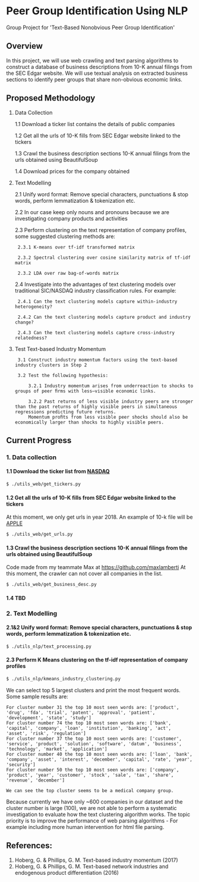 # Peer Group Identification Using NLP
Group Project for 'Text-Based Nonobvious Peer Group Identification'

## Overview

In this project, we will use web crawling and text parsing algorithms to construct a database of business descriptions from 10-K annual filings from the SEC Edgar website. We will use textual analysis on extracted business sections to identify peer groups that share non-obvious economic links.

## Proposed Methodology

1. Data Collection

    1.1 Download a ticker list contains the details of public companies
    
    1.2 Get all the urls of 10-K fills from SEC Edgar website linked to the tickers 

    1.3 Crawl the business description sections 10-K annual filings from the urls obtained using BeautifulSoup
    
    1.4 Download prices for the company obtained
    
2. Text Modelling
    
    2.1 Unify word format: Remove special characters, punctuations & stop words, perform lemmatization & tokenization etc.
    
    2.2 In our case keep only nouns and pronouns because we are investigating company products and activities
    
    2.3 Perform clustering on the text representation of company profiles, some suggested clustering methods are:
    
        2.3.1 K-means over tf-idf transformed matrix
        
        2.3.2 Spectral clustering over cosine similarity matrix of tf-idf matrix
        
        2.3.2 LDA over raw bag-of-words matrix
        
    2.4 Investigate into the advantages of text clustering models over traditional SIC/NASDAQ industry classification rules. For example:
    
        2.4.1 Can the text clustering models capture within-industry heterogeneity?
        
        2.4.2 Can the text clustering models capture product and industry change?
        
        2.4.3 Can the text clustering models capture cross-industry relatedness?

3. Test Text-based Industry Momentum

        3.1 Construct industry momentum factors using the text-based industry clusters in Step 2
        
        3.2 Test the following hypothesis:
            
            3.2.1 Industry momentum arises from underreaction to shocks to groups of peer ﬁrms with less–visible economic links.
            
            3.2.2 Past returns of less visible industry peers are stronger than the past returns of highly visible peers in simultaneous regressions predicting future returns. 
            Momentum proﬁts from less visible peer shocks should also be economically larger than shocks to highly visible peers.


## Current Progress

### 1. Data collection

#### 1.1 Download the ticker list from [NASDAQ](http://www.nasdaq.com/screening/companies-by-industry.aspx)
```bash
$ ./utils_web/get_tickers.py
```
#### 1.2 Get all the urls of 10-K fills from SEC Edgar website linked to the tickers
At this moment, we only get urls in year 2018. An example of 10-k file will be [APPLE](https://www.sec.gov/Archives/edgar/data/320193/000119312515356351/d17062d10k.htm)
```bash
$ ./utils_web/get_urls.py
```
#### 1.3 Crawl the business description sections 10-K annual filings from the urls obtained using BeautifulSoup
Code made from my teammate Max at https://github.com/maxlamberti At this moment, the crawler can not cover all companies in the list.
```bash
$ ./utils_web/get_business_desc.py
```
#### 1.4 TBD

### 2. Text Modelling

#### 2.1&2 Unify word format: Remove special characters, punctuations & stop words, perform lemmatization & tokenization etc.
```bash
$ ./utils_nlp/text_processing.py
```
#### 2.3 Perform K Means clustering on the tf-idf representation of company profiles
```bash
$ ./utils_nlp/kmeans_industry_clustering.py
```
We can select top 5 largest clusters and print the most frequent words. Some sample results are:
```
For cluster number 31 the top 10 most seen words are: ['product', 'drug', 'fda', 'trial', 'patent', 'approval', 'patient', 'development', 'state', 'study']
For cluster number 74 the top 10 most seen words are: ['bank', 'capital', 'company', 'loan', 'institution', 'banking', 'act', 'asset', 'risk', 'regulation']
For cluster number 37 the top 10 most seen words are: ['customer', 'service', 'product', 'solution', 'software', 'datum', 'business', 'technology', 'market', 'application']
For cluster number 40 the top 10 most seen words are: ['loan', 'bank', 'company', 'asset', 'interest', 'december', 'capital', 'rate', 'year', 'security']
For cluster number 50 the top 10 most seen words are: ['company', 'product', 'year', 'customer', 'stock', 'sale', 'tax', 'share', 'revenue', 'december']

We can see the top cluster seems to be a medical company group. 
```
Because currently we have only ~600 companies in our dataset and the cluster number is large (100), we are not able to perform
a systematic investigation to evaluate how the text clustering algorithm works. The topic priority is to improve the performance
of web parsing algorithms - For example including more human intervention for html file parsing. 


## References:

1. Hoberg, G. & Phillips, G. M. Text-based industry momentum (2017) 
2. Hoberg, G. & Phillips, G. M. Text-based network industries and endogenous product differentiation (2016)



      




    
      
    
    
 
